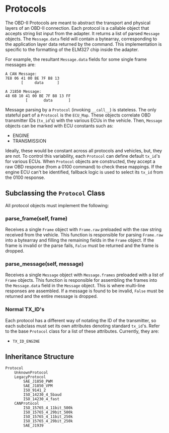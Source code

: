 # Protocols

The OBD-II Protocols are meant to abstract the transport and physical layers of an OBD-II connection. Each protocol is a callable object that accepts string list input from the adapter. It returns a list of parsed `Message` objects. The `Message.data` field will contain a bytearray, corresponding to the application layer data returned by the command. This implementation is specific to the formatting of the ELM327 chip inside the adapter.

For example, the resultant `Message.data` fields for some single frame messages are:

```
A CAN Message:
7E8 06 41 00 BE 7F B8 13
       [     data      ]

A J1850 Message:
48 6B 10 41 00 BE 7F B8 13 FF
         [       data       ]
```

Message parsing by a `Protocol` (invoking `__call__`) is stateless. The only stateful part of a `Protocol` is the `ECU_Map`. These objects correlate OBD transmitter IDs (`tx_id`'s) with the various ECUs in the vehicle. Then, `Message` objects can be marked with ECU constants such as:

- ENGINE
- TRANSMISSION

Ideally, these would be constant across all protocols and vehicles, but, they are not. To control this variability, each `Protocol` can define default `tx_id`'s for various ECUs. When `Protocol` objects are constructed, they accept a raw OBD response (from a 0100 command) to check these mappings. If the engine ECU can't be identified, fallback logic is used to select its `tx_id` from the 0100 response.

## Subclassing the `Protocol` Class

All protocol objects must implement the following:

### parse_frame(self, frame)

Receives a single `Frame` object with `Frame.raw` preloaded with the raw string received from the vehicle. This function is responsible for parsing `Frame.raw` into a bytearray and filling the remaining fields in the `Frame` object. If the frame is invalid or the parse fails, `False` must be returned and the frame is dropped.

### parse_message(self, message)

Receives a single `Message` object with `Message.frames` preloaded with a list of `Frame` objects. This function is responsible for assembling the frames into the `Message.data` field in the `Message` object. This is where multi-line responses are assembled. If a message is found to be invalid, `False` must be returned and the entire message is dropped.

### Normal TX_ID's

Each protocol has a different way of notating the ID of the transmitter, so each subclass must set its own attributes denoting standard `tx_id`'s. Refer to the base `Protocol` class for a list of these attributes. Currently, they are:

- `TX_ID_ENGINE`

## Inheritance Structure

```
Protocol
    UnknownProtocol
    LegacyProtocol
        SAE_J1850_PWM
        SAE_J1850_VPM
        ISO_9141_2
        ISO_14230_4_5baud
        ISO_14230_4_fast
    CANProtocol
        ISO_15765_4_11bit_500k
        ISO_15765_4_29bit_500k
        ISO_15765_4_11bit_250k
        ISO_15765_4_29bit_250k
        SAE_J1939
```
